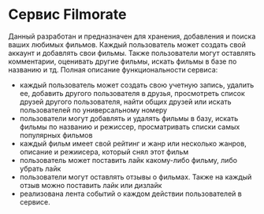 # Сервис Filmorate

Данный разработан и предназначен для хранения, добавления и поиска ваших любимых фильмов. Каждый пользователь может 
создать свой аккаунт и добавлять свои фильмы. Также пользователи могут оставлять комментарии, оценивать другие фильмы, искать 
фильмы в базе по названию и тд.
Полная описание функциональности сервиса:
 - каждый пользователь может создать свою учетную запись, удалить ее, добавить другого пользователя в друзья, просмотреть список друзей другого пользователя, найти общих друзей или искать пользователей по универсальному номеру
 - пользователи могут добавлять и удалять фильмы в базу, искать фильмы по названию и режиссер, просматривать списки самых популярных фильмов
 - каждый фильм имеет свой рейтинг и жанр или несколько жанров, описание и режиисера, который снял этот фильм
 - пользователь может поставить лайк какому-либо фильму, либо убрать лайк
 - пользователи могут оставлять отзывы о фильмах. Также на каждый отзыв можно поставить лайк или дизлайк
 - реализована лента событий о каждом действии пользователей в сервисе.